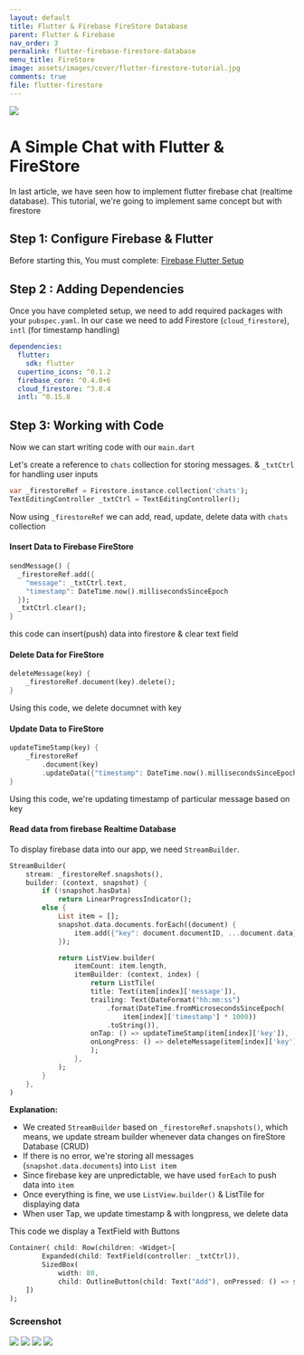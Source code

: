 ```yaml
---
layout: default
title: Flutter & Firebase FireStore Database
parent: Flutter & Firebase
nav_order: 3
permalink: flutter-firebase-firestore-database
menu_title: FireStore
image: assets/images/cover/flutter-firestore-tutorial.jpg
comments: true
file: flutter-firestore
---
```


<img src="assets/images/cover/flutter-firestore-tutorial.jpg">

# A Simple Chat with Flutter & FireStore

In last article, we have seen how to implement flutter firebase chat (realtime database). This tutorial, we're going to implement same concept but with firestore

## Step 1: Configure Firebase & Flutter

Before starting this, You must complete: [Firebase Flutter Setup](/flutter-firebase-setup)

## Step 2 : Adding Dependencies

Once you have completed setup, we need to add required packages with your `pubspec.yaml`. In our case we need to add Firestore (`cloud_firestore`), `intl` (for timestamp handling)

```yaml
dependencies:
  flutter:
    sdk: flutter
  cupertino_icons: ^0.1.2
  firebase_core: ^0.4.0+6
  cloud_firestore: ^3.0.4
  intl: ^0.15.8
```

## Step 3: Working with Code

Now we can start writing code with our `main.dart`

Let's create a reference  to `chats` collection for storing messages. & `_txtCtrl` for handling user inputs

```dart
var _firestoreRef = Firestore.instance.collection('chats');
TextEditingController _txtCtrl = TextEditingController();
```

Now using `_firestoreRef` we can add, read, update, delete data with `chats` collection

#### Insert Data to Firebase FireStore

```dart
sendMessage() {
  _firestoreRef.add({
    "message": _txtCtrl.text,
    "timestamp": DateTime.now().millisecondsSinceEpoch
  });
  _txtCtrl.clear();
}
```
this code can insert(push) data into firestore & clear text field

#### Delete Data for FireStore

```dart
deleteMessage(key) {
    _firestoreRef.document(key).delete();
}
```
Using this code, we delete documnet with key

#### Update Data to FireStore

```dart
updateTimeStamp(key) {
    _firestoreRef
        .document(key)
        .updateData({"timestamp": DateTime.now().millisecondsSinceEpoch});
}
```
Using this code, we're updating timestamp of particular message based on key

#### Read data from firebase Realtime Database

To display firebase data into our app, we need `StreamBuilder`.

```dart
StreamBuilder(
    stream: _firestoreRef.snapshots(),
    builder: (context, snapshot) {
        if (!snapshot.hasData)
            return LinearProgressIndicator();
        else {
            List item = [];
            snapshot.data.documents.forEach((document) {
                item.add({"key": document.documentID, ...document.data});
            });

            return ListView.builder(
                itemCount: item.length,
                itemBuilder: (context, index) {
                    return ListTile(
                    title: Text(item[index]['message']),
                    trailing: Text(DateFormat("hh:mm:ss")
                        .format(DateTime.fromMicrosecondsSinceEpoch(
                            item[index]['timestamp'] * 1000))
                        .toString()),
                    onTap: () => updateTimeStamp(item[index]['key']),
                    onLongPress: () => deleteMessage(item[index]['key']),
                    );
                },
            );
        }
    },
)
```

**Explanation:**
- We created `StreamBuilder` based on `_firestoreRef.snapshots()`, which means, we update stream builder whenever data changes on fireStore Database (CRUD)
- If there is no error, we're storing all messages (`snapshot.data.documents`) into `List item`
- Since firebase key are unpredictable, we have used `forEach` to push data into `item`
- Once everything is fine, we use `ListView.builder()` & ListTile for displaying data
- When user Tap, we update timestamp & with longpress, we delete data

This code we display a TextField with Buttons

```dart
Container( child: Row(children: <Widget>[
        Expanded(child: TextField(controller: _txtCtrl)),
        SizedBox(
            width: 80,
            child: OutlineButton(child: Text("Add"), onPressed: () => sendMessage()))
    ])
);
```

### Screenshot

<img src="assets/images/screenshots/firebase/chat1.png"> <img src="assets/images/screenshots/firebase/chat2.png"> <img src="assets/images/screenshots/firebase/chat3.png"> <img src="assets/images/screenshots/firebase/chat4.png">